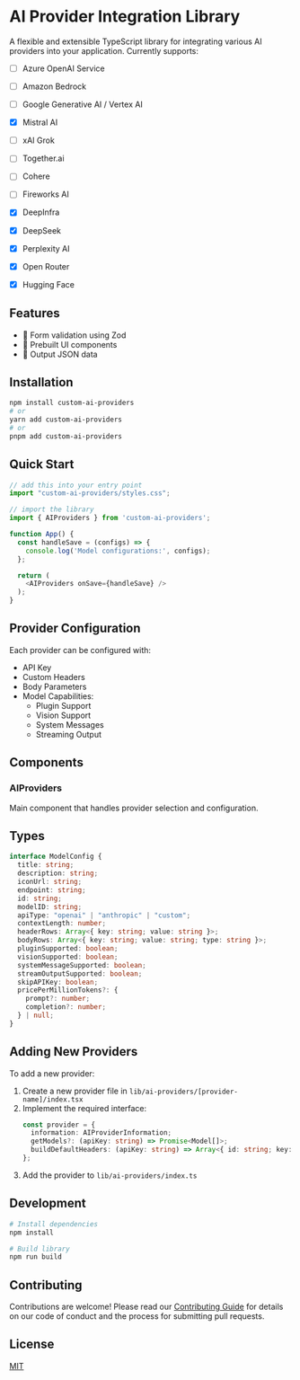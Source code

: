 # AI Provider Integration Library

A flexible and extensible TypeScript library for integrating various AI providers into your application. Currently supports:

- [ ] Azure OpenAI Service
- [ ] Amazon Bedrock
- [ ] Google Generative AI / Vertex AI
- [x] Mistral AI
- [ ] xAI Grok
- [ ] Together.ai
- [ ] Cohere
- [ ] Fireworks AI
- [x] DeepInfra
- [x] DeepSeek
- [x] Perplexity AI
- [x] Open Router
- [x] Hugging Face


## Features

- 📝 Form validation using Zod
- 🎨 Prebuilt UI components
- 📄 Output JSON data

## Installation

```bash
npm install custom-ai-providers
# or
yarn add custom-ai-providers
# or
pnpm add custom-ai-providers
```


## Quick Start

```typescript
// add this into your entry point
import "custom-ai-providers/styles.css";

// import the library
import { AIProviders } from 'custom-ai-providers';

function App() {
  const handleSave = (configs) => {
    console.log('Model configurations:', configs);
  };

  return (
    <AIProviders onSave={handleSave} />
  );
}
```

## Provider Configuration

Each provider can be configured with:

- API Key
- Custom Headers
- Body Parameters
- Model Capabilities:
  - Plugin Support
  - Vision Support
  - System Messages
  - Streaming Output

## Components

### AIProviders
Main component that handles provider selection and configuration.

## Types

```typescript
interface ModelConfig {
  title: string;
  description: string;
  iconUrl: string;
  endpoint: string;
  id: string;
  modelID: string;
  apiType: "openai" | "anthropic" | "custom";
  contextLength: number;
  headerRows: Array<{ key: string; value: string }>;
  bodyRows: Array<{ key: string; value: string; type: string }>;
  pluginSupported: boolean;
  visionSupported: boolean;
  systemMessageSupported: boolean;
  streamOutputSupported: boolean;
  skipAPIKey: boolean;
  pricePerMillionTokens?: {
    prompt?: number;
    completion?: number;
  } | null;
}
```

## Adding New Providers

To add a new provider:

1. Create a new provider file in `lib/ai-providers/[provider-name]/index.tsx`
2. Implement the required interface:
   ```typescript
   const provider = {
     information: AIProviderInformation;
     getModels?: (apiKey: string) => Promise<Model[]>;
     buildDefaultHeaders: (apiKey: string) => Array<{ id: string; key: string; value: string }>;
   };
   ```
3. Add the provider to `lib/ai-providers/index.ts`

## Development

```bash
# Install dependencies
npm install

# Build library
npm run build
```

## Contributing

Contributions are welcome! Please read our [Contributing Guide](CONTRIBUTING.md) for details on our code of conduct and the process for submitting pull requests.

## License

[MIT](LICENSE)
